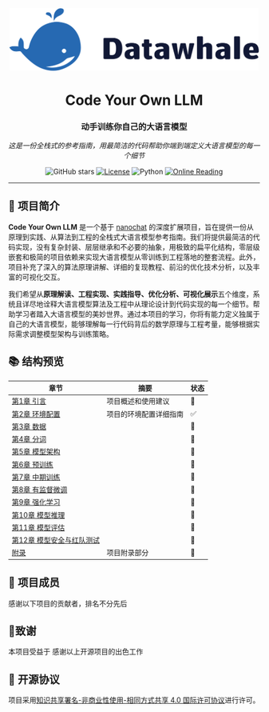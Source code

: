  <div align='center'>
    <img src="assets/datawhale.png" alt="datawhale" width="500"/>
  <h1>Code Your Own LLM</h1>
  <h3>动手训练你自己的大语言模型</h3>
  <p><em>这是一份全栈式的参考指南，用最简洁的代码帮助你端到端定义大语言模型的每一个细节</em></p>
  <img src="https://img.shields.io/github/stars/datawhalechina/code-your-own-llm?style=flat&logo=github" alt="GitHub stars"/>
  <a rel="License" href="http://creativecommons.org/licenses/by-nc-sa/4.0/"><img alt="License" style="border-width:0" src="https://img.shields.io/badge/license-CC%20BY--NC--SA%204.0-lightgrey" /></a>
  <img src="https://img.shields.io/badge/Python-3.10%2B-blue.svg" alt="Python"/>
  <a href="https://datawhalechina.github.io/code-your-own-llm/"><img src="https://img.shields.io/badge/在线阅读-Online%20Reading-green?style=flat&logo=gitbook" alt="Online Reading"></a>
</div>


---



## 📖 项目简介

**Code Your Own LLM** 是一个基于 [nanochat](https://github.com/karpathy/nanochat) 的深度扩展项目，旨在提供一份从原理到实践、从算法到工程的全栈式大语言模型参考指南。我们将提供最简洁的代码实现，没有复杂封装、层层继承和不必要的抽象，用极致的扁平化结构，零层级嵌套和极简的项目依赖来实现大语言模型从零训练到工程落地的整套流程。此外，项目补充了深入的算法原理讲解、详细的复现教程、前沿的优化技术分析，以及丰富的可视化交互。

我们希望从**原理解读、工程实现、实践指导、优化分析、可视化展示**五个维度，系统且详尽地诠释大语言模型算法及工程中从理论设计到代码实现的每一个细节。帮助学习者踏入大语言模型的美妙世界。通过本项目的学习，你将有能力定义独属于自己的大语言模型，能够理解每一行代码背后的数学原理与工程考量，能够根据实际需求调整模型架构与训练策略。



## 📚 结构预览

<div align="center">

| 章节                                                    | 摘要                   | 状态 |
| ------------------------------------------------------- | ---------------------- | ---- |
| [第1章 引言](./docs/Chapter01/Introduction.md)          | 项目概述和使用建议     | 🚧    |
| [第2章 环境配置](./docs/Chapter02/Environment.md)       | 项目的环境配置详细指南 | ✅    |
| [第3章 数据](./docs/Chapter03/Data.md)                  |                        | 🚧    |
| [第4章 分词](./docs/Chapter04/Tokenization.md)          |                        | 🚧    |
| [第5章 模型架构](./docs/Chapter05/Architecture.md)      |                        | 🚧    |
| [第6章 预训练](./docs/Chapter06/Pretrain.md)            |                        | 🚧    |
| [第7章 中期训练](./docs/Chapter07/Midtrain.md)          |                        | 🚧    |
| [第8章 有监督微调](./docs/Chapter08/SFT.md)             |                        | 🚧    |
| [第9章 强化学习](./docs/Chapter09/RL.md)                |                        | 🚧    |
| [第10章 模型推理](./docs/Chapter10/Inference.md)        |                        | 🚧    |
| [第11章 模型评估](./docs/Chapter11/Evaluation.md)       |                        | 🚧    |
| [第12章 模型安全与红队测试](./docs/Chapter12/Safety.md) |                        | 🚧    |
| [附录](./docs/Appendix/README.md)                       | 项目附录部分           | 🚧    |

</div>

## 🤝 项目成员

感谢以下项目的贡献者，排名不分先后



## 🙏致谢

本项目受益于  感谢以上开源项目的出色工作



## 📜 开源协议

项目采用[知识共享署名-非商业性使用-相同方式共享 4.0 国际许可协议](http://creativecommons.org/licenses/by-nc-sa/4.0/)进行许可。
